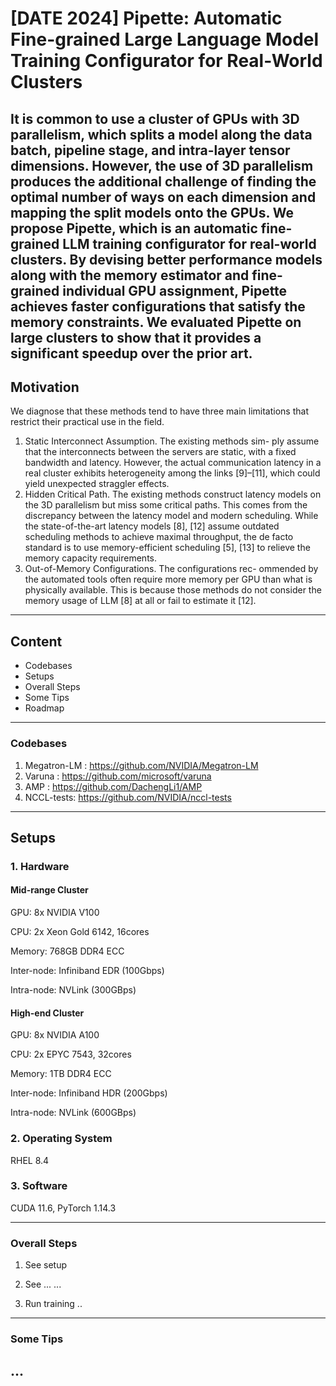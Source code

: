 # [DATE 2024] Pipette: Automatic Fine-grained Large Language Model Training Configurator for Real-World Clusters

It is common to use a cluster of GPUs with 3D parallelism, which splits a model along the data batch, pipeline stage, and intra-layer tensor dimensions. However, the use of 3D parallelism produces the additional challenge of finding the optimal number of ways on each dimension and mapping the split models onto the GPUs. We propose Pipette, which is an automatic fine-grained LLM training configurator for real-world clusters. By devising better performance models along with the memory estimator and fine-grained individual GPU assignment, Pipette achieves faster configurations that satisfy the memory constraints. We evaluated Pipette on large clusters to show that it provides a significant speedup over the prior art.
---
## Motivation
We diagnose that these methods tend to have three main limitations that restrict their practical use in the field.
1) Static Interconnect Assumption. The existing methods sim- ply assume that the interconnects between the servers are static, with a fixed bandwidth and latency. However, the actual communication latency in a real cluster exhibits heterogeneity among the links [9]–[11], which could yield unexpected straggler effects.
2) Hidden Critical Path. The existing methods construct latency models on the 3D parallelism but miss some critical paths. This comes from the discrepancy between the latency model and modern scheduling. While the state-of-the-art latency models [8], [12] assume outdated scheduling methods to achieve maximal throughput, the de facto standard is to use memory-efficient scheduling [5], [13] to relieve the memory capacity requirements.
3) Out-of-Memory Configurations. The configurations rec- ommended by the automated tools often require more memory per GPU than what is physically available. This is because those methods do not consider the memory usage of LLM [8] at all or fail to estimate it [12].
---
## Content
+ Codebases
+ Setups
+ Overall Steps
+ Some Tips
+ Roadmap
---
### Codebases

1. Megatron-LM : https://github.com/NVIDIA/Megatron-LM
2. Varuna : https://github.com/microsoft/varuna
3. AMP : https://github.com/DachengLi1/AMP
4. NCCL-tests: https://github.com/NVIDIA/nccl-tests
---
## Setups

### 1. Hardware


#### Mid-range Cluster
GPU: 8x NVIDIA V100

CPU: 2x Xeon Gold 6142, 16cores

Memory: 768GB DDR4 ECC

Inter-node: Infiniband EDR (100Gbps)

Intra-node: NVLink (300GBps)

#### High-end Cluster
GPU: 8x NVIDIA A100

CPU: 2x EPYC 7543, 32cores

Memory: 1TB DDR4 ECC

Inter-node: Infiniband HDR (200Gbps)

Intra-node: NVLink (600GBps)

### 2. Operating System

   
RHEL 8.4

### 3. Software

CUDA 11.6, PyTorch 1.14.3

---
### Overall Steps

1. See setup
   

2. See ...
...

3. Run training
..
---
### Some Tips
...
---

